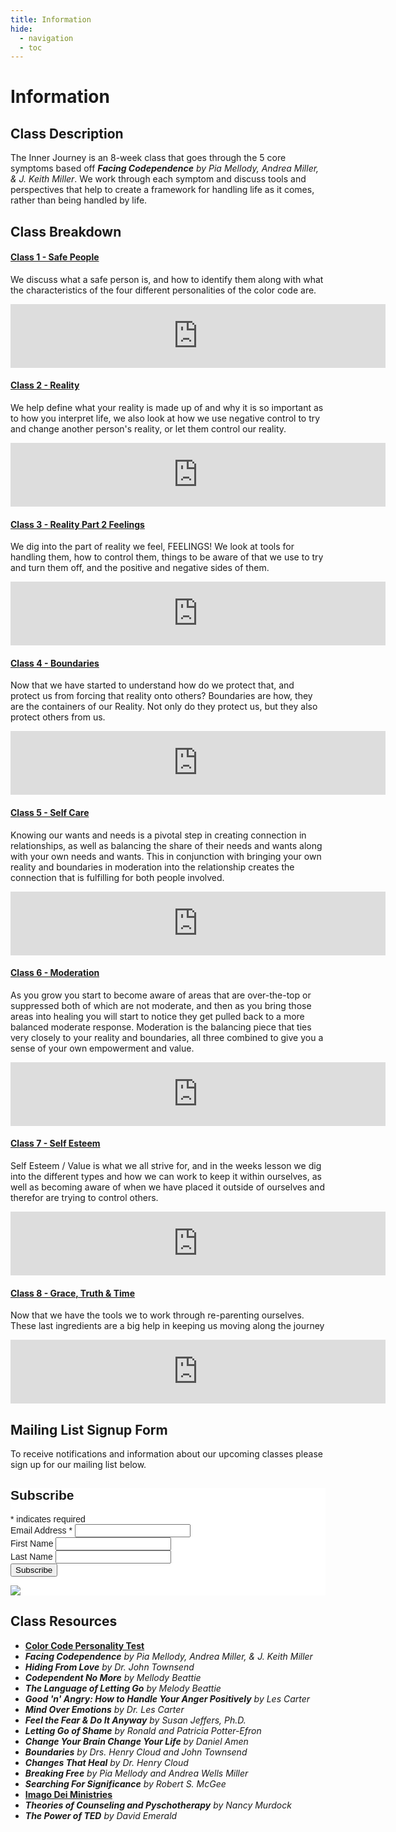 ```yaml
---
title: Information
hide:
  - navigation
  - toc
---
```

# Information

## Class Description
The Inner Journey is an 8-week class that goes through the 5 core symptoms based off 
***Facing Codependence** by Pia Mellody, Andrea Miller, & J. Keith Miller*. 
We work through each symptom and discuss tools and perspectives that help to create a 
framework for handling life as it comes, rather than being handled by life.

## Class Breakdown

#### [Class 1 - Safe People](/C1-SafePeople/SafePeople/)

We discuss what a safe person is, and how to identify them along with what the characteristics of the
four different personalities of the color code are.

<iframe src="https://podcasters.spotify.com/pod/show/theinnerjourney/embed/episodes/Fall-2024---Class-1---Safe-People-e2o54e0" height="102px" width="600px" frameborder="0" scrolling="no"></iframe>

#### [Class 2 - Reality](/C2-Reality/DifficultyOwningOurOwnReality/)

We help define what your reality is made up of and why it is so important as to how you interpret life, we also look at how we use negative control
to try and change another person's reality, or let them control our reality.

<iframe src="https://podcasters.spotify.com/pod/show/theinnerjourney/embed/episodes/Fall-2024---Class-2---Reality-e2ofjoe" height="102px" width="600px" frameborder="0" scrolling="no"></iframe>

#### [Class 3 - Reality Part 2 Feelings](/C3-Feelings/AutomaticNegativeThoughts/)

We dig into the part of reality we feel, FEELINGS! We look at tools for handling them, how to control them, things to be aware of that we use to try and turn them off, and the positive and negative sides of them.

<iframe src="https://podcasters.spotify.com/pod/show/theinnerjourney/embed/episodes/Fall-2023---Class-3---Feelings-e2a7gpn" height="102px" width="600px" frameborder="0" scrolling="no"></iframe>

#### [Class 4 - Boundaries](/C4-Boundaries/WhatAreBoundaries/)

Now that we have started to understand how do we protect that, and protect us from forcing that reality onto others?
Boundaries are how, they are the containers of our Reality. Not only do they protect us, but they also protect others
from us.

<iframe src="https://podcasters.spotify.com/pod/show/theinnerjourney/embed/episodes/Fall-2023---Class-4---Boundaries-e2aj7u8" height="102px" width="600px" frameborder="0" scrolling="no"></iframe>

#### [Class 5 - Self Care](/C5-SelfCare/DifficultyAknowledingNeedsWants/)

Knowing our wants and needs is a pivotal step in creating connection in relationships, as well
as balancing the share of their needs and wants along with your own needs and wants. This in
conjunction with bringing your own reality and boundaries in moderation into the relationship
creates the connection that is fulfilling for both people involved.

<iframe src="https://podcasters.spotify.com/pod/show/theinnerjourney/embed/episodes/Spring-2024---Class-5---Self-Care-e2jlt98" height="102px" width="600px" frameborder="0" scrolling="no"></iframe>

#### [Class 6 - Moderation](/C6-Moderation/Moderation/)

As you grow you start to become aware of areas that are over-the-top or suppressed both of
which are not moderate, and then as you bring those areas into healing you will start to notice they get pulled back
to a more balanced moderate response.
Moderation is the balancing piece that ties very closely to your reality and boundaries, all three combined 
to give you a sense of your own empowerment and value. 

<iframe src="https://podcasters.spotify.com/pod/show/theinnerjourney/embed/episodes/Spring-2024---Class-6---Moderation-e2jltcr" height="102px" width="600px" frameborder="0" scrolling="no"></iframe>

#### [Class 7 - Self Esteem](/C7-SelfEsteem/TheLie/)

Self Esteem / Value is what we all strive for, and in the weeks lesson we dig into the different types and how we can work to keep it within ourselves, as well as becoming aware of when we have placed it outside of ourselves and therefor are trying to control others.

<iframe src="https://podcasters.spotify.com/pod/show/theinnerjourney/embed/episodes/Spring-2024---Class-7---Self-Esteem-e2kj3ke" height="102px" width="600px" frameborder="0" scrolling="no"></iframe>

#### [Class 8 - Grace, Truth & Time](/C8-GraceTruthTime/GraceTruthTime/)

Now that we have the tools we to work through re-parenting ourselves. These last ingredients are a big help in keeping us moving
along the journey

<iframe src="https://podcasters.spotify.com/pod/show/theinnerjourney/embed/episodes/Spring-2024---Class-8---Grace--Truth--Time-e2kj429" height="102px" width="600px" frameborder="0" scrolling="no"></iframe>

## Mailing List Signup Form
To receive notifications and information about our upcoming classes please sign up for our mailing list below.


<!-- Begin Mailchimp Signup Form -->
<link href="//cdn-images.mailchimp.com/embedcode/classic-10_7_dtp.css" rel="stylesheet" type="text/css">
<style type="text/css">
	#mc_embed_signup{background:#fff; clear:left; font:14px Helvetica,Arial,sans-serif; }
	/* Add your own Mailchimp form style overrides in your site stylesheet or in this style block.
	   We recommend moving this block and the preceding CSS link to the HEAD of your HTML file. */
</style>
<div id="mc_embed_signup">
<form action="https://gmail.us20.list-manage.com/subscribe/post?u=ea52799262ab4a3df758e57c6&amp;id=a327d1e66a" method="post" id="mc-embedded-subscribe-form" name="mc-embedded-subscribe-form" class="validate" target="_blank" novalidate>
    <div id="mc_embed_signup_scroll">
	<h2>Subscribe</h2>
<div class="indicates-required"><span class="asterisk">*</span> indicates required</div>
<div class="mc-field-group">
	<label for="mce-EMAIL">Email Address  <span class="asterisk">*</span>
</label>
	<input type="email" value="" name="EMAIL" class="required email" id="mce-EMAIL">
</div>
<div class="mc-field-group">
	<label for="mce-FNAME">First Name </label>
	<input type="text" value="" name="FNAME" class="" id="mce-FNAME">
</div>
<div class="mc-field-group">
	<label for="mce-LNAME">Last Name </label>
	<input type="text" value="" name="LNAME" class="" id="mce-LNAME">
</div>
<div id="mce-responses" class="clear foot">
		<div class="response" id="mce-error-response" style="display:none"></div>
		<div class="response" id="mce-success-response" style="display:none"></div>
	</div>    <!-- real people should not fill this in and expect good things - do not remove this or risk form bot signups-->
    <div style="position: absolute; left: -5000px;" aria-hidden="true"><input type="text" name="b_ea52799262ab4a3df758e57c6_a327d1e66a" tabindex="-1" value=""></div>
        <div class="optionalParent">
            <div class="clear foot">
                <input type="submit" value="Subscribe" name="subscribe" id="mc-embedded-subscribe" class="button">
                <p class="brandingLogo"><a href="http://eepurl.com/hRt4Nb" title="Mailchimp - email marketing made easy and fun"><img src="https://eep.io/mc-cdn-images/template_images/branding_logo_text_dark_dtp.svg"></a></p>
            </div>
        </div>
    </div>
</form>
</div>
<script type='text/javascript' src='//s3.amazonaws.com/downloads.mailchimp.com/js/mc-validate.js'></script><script type='text/javascript'>(function($) {window.fnames = new Array(); window.ftypes = new Array();fnames[0]='EMAIL';ftypes[0]='email';fnames[1]='FNAME';ftypes[1]='text';fnames[2]='LNAME';ftypes[2]='text';fnames[3]='ADDRESS';ftypes[3]='address';fnames[4]='PHONE';ftypes[4]='phone';fnames[5]='BIRTHDAY';ftypes[5]='birthday';}(jQuery));var $mcj = jQuery.noConflict(true);</script>
<!--End mc_embed_signup-->

## Class Resources

* **[Color Code Personality Test](https://colorcode.com)**
* ***Facing Codependence** by Pia Mellody, Andrea Miller, & J. Keith Miller*
* ***Hiding From Love** by Dr. John Townsend*
* ***Codependent No More** by Mellody Beattie*
* ***The Language of Letting Go** by Melody Beattie*
* ***Good 'n' Angry: How to Handle Your Anger Positively** by Les Carter*
* ***Mind Over Emotions** by Dr. Les Carter*
* ***Feel the Fear & Do It Anyway** by Susan Jeffers, Ph.D.*
* ***Letting Go of Shame** by Ronald and Patricia Potter-Efron*
* ***Change Your Brain Change Your Life** by Daniel Amen*
* ***_Boundaries_** by Drs. Henry Cloud and John Townsend*
* ***_Changes That Heal_** by Dr. Henry Cloud*
* ***_Breaking Free_** by Pia Mellody and Andrea Wells Miller*
* ***_Searching For Significance_** by Robert S. McGee*
* **[Imago Dei Ministries](https://www.idmin.org)**
* ***Theories of Counseling and Pyschotherapy** by Nancy Murdock*
* ***The Power of TED** by David Emerald*
